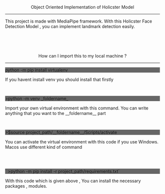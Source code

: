 
<p align = "center">Object Oriented Implementation of Holicster Model  </p> 
<hr> 
<p align = "left">This project is made with MediaPipe framework. With this Holicster Face Detection Model , you can implement landmark detection easily.</p> 

<br>
<br>
<br>

<p align = "center">How can I import this to my local machine ? </p> 
<hr> 
<p style="background-color:#666666;">python -m pip install virtualenv</p> 
<p>If you havent install venv you should install that firstly </p>  

<br>

<p style="background-color:#666666;">       >python -m venv _foldername_</p> 
<p>Import your own virtual environment with this command. You can write anything that you want to the __foldername__ part </p> 

<br>  

<p style="background-color:#666666;">       >$source project_path/__foldername__/Scripts/activate</p> 
<p>You can activate the virtual environment with this code if you use Windows. Macos use different kind of command </p> 


<br>
<br>

<p style="background-color:#666666;">`      >python -m pip install -r project_path/requirements.txt`</p> 
<p>With this code which is given above , You can install the necessary packages , modules.</p> 
